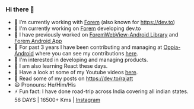 ### Hi there 👋

- 🔭 I’m currently working with [Forem](forem.com) (also known for https://dev.to)
- 🌱 I'm currently working on [Forem](https://github.com/forem/forem) developing dev.to
- 🚀 I have previously worked on [ForemWebView-Android Library](https://github.com/forem/ForemWebView-android) and [Forem Android App](https://play.google.com/store/apps/details?id=com.forem.android)
- 👯 For past 3 years I have been contributing and managing at [Oppia-Android](https://github.com/oppia/oppia-android) where you can see my contributions [here](https://github.com/oppia/oppia-android/graphs/contributors).
- 🤔 I'm interested in developing and managing products.
- 💬 I am also learning React these days.
- :movie_camera: Have a look at some of my Youtube videos [here](https://www.youtube.com/channel/UC0iJuDcwwuipQ-gwlE2vjzw).
- :book: Read some of my posts on https://dev.to/rajatt
- 😃 Pronouns: He/Him/His
- ⚡ Fun fact: I have done road-trip across India covering all indian states. 56 DAYS | 16500+ Kms | [Instagram](https://www.instagram.com/stories/highlights/17992782703435764/)  

